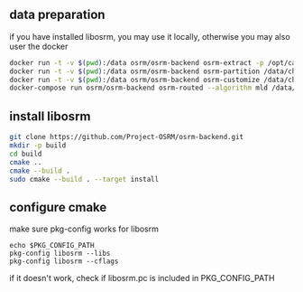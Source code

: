 ## data preparation
if you have installed libosrm, you may use it locally, otherwise you may also user the docker
```bash
docker run -t -v $(pwd):/data osrm/osrm-backend osrm-extract -p /opt/car.lua /data/china-latest.osm.pbf
docker run -t -v $(pwd):/data osrm/osrm-backend osrm-partition /data/china-latest.osrm
docker run -t -v $(pwd):/data osrm/osrm-backend osrm-customize /data/china-latest.osrm
docker-compose run osrm/osrm-backend osrm-routed --algorithm mld /data/china-latest.osrm
```

## install libosrm
```bash
git clone https://github.com/Project-OSRM/osrm-backend.git
mkdir -p build
cd build
cmake ..
cmake --build .
sudo cmake --build . --target install
```

## configure cmake 
make sure pkg-config works for libosrm 
```
echo $PKG_CONFIG_PATH
pkg-config libosrm --libs
pkg-config libosrm --cflags
```
if it doesn't work, check if libosrm.pc is included in PKG_CONFIG_PATH

